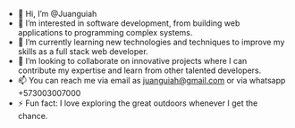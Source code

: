 - 👋 Hi, I’m @Juanguiah
- 👀 I’m interested in software development, from building web applications to programming complex systems.
- 🌱 I’m currently learning new technologies and techniques to improve my skills as a full stack web developer.
- 💞️ I’m looking to collaborate on innovative projects where I can contribute my expertise and learn from other talented developers.
- 📫 You can reach me via email as juanguiah@gmail.com or via whatsapp +573003007000
- ⚡ Fun fact: I love exploring the great outdoors whenever I get the chance.

<!---
Juanguiah/Juanguiah is a ✨ special ✨ repository because its `README.md` (this file) appears on your GitHub profile.
You can click the Preview link to take a look at your changes.
--->
